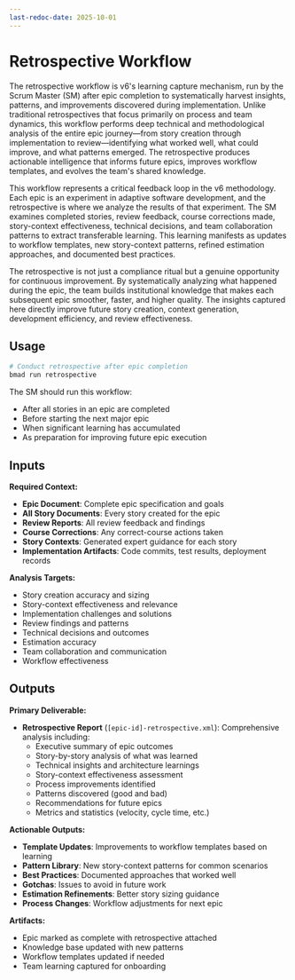 ```yaml
---
last-redoc-date: 2025-10-01
---
```


# Retrospective Workflow

The retrospective workflow is v6's learning capture mechanism, run by the Scrum
Master (SM) after epic completion to systematically harvest insights, patterns,
and improvements discovered during implementation. Unlike traditional
retrospectives that focus primarily on process and team dynamics, this workflow
performs deep technical and methodological analysis of the entire epic
journey—from story creation through implementation to review—identifying what
worked well, what could improve, and what patterns emerged. The retrospective
produces actionable intelligence that informs future epics, improves workflow
templates, and evolves the team's shared knowledge.

This workflow represents a critical feedback loop in the v6 methodology. Each
epic is an experiment in adaptive software development, and the retrospective is
where we analyze the results of that experiment. The SM examines completed
stories, review feedback, course corrections made, story-context effectiveness,
technical decisions, and team collaboration patterns to extract transferable
learning. This learning manifests as updates to workflow templates, new
story-context patterns, refined estimation approaches, and documented best
practices.

The retrospective is not just a compliance ritual but a genuine opportunity for
continuous improvement. By systematically analyzing what happened during the
epic, the team builds institutional knowledge that makes each subsequent epic
smoother, faster, and higher quality. The insights captured here directly
improve future story creation, context generation, development efficiency, and
review effectiveness.

## Usage

```bash
# Conduct retrospective after epic completion
bmad run retrospective
```

The SM should run this workflow:

- After all stories in an epic are completed
- Before starting the next major epic
- When significant learning has accumulated
- As preparation for improving future epic execution

## Inputs

**Required Context:**

- **Epic Document**: Complete epic specification and goals
- **All Story Documents**: Every story created for the epic
- **Review Reports**: All review feedback and findings
- **Course Corrections**: Any correct-course actions taken
- **Story Contexts**: Generated expert guidance for each story
- **Implementation Artifacts**: Code commits, test results, deployment records

**Analysis Targets:**

- Story creation accuracy and sizing
- Story-context effectiveness and relevance
- Implementation challenges and solutions
- Review findings and patterns
- Technical decisions and outcomes
- Estimation accuracy
- Team collaboration and communication
- Workflow effectiveness

## Outputs

**Primary Deliverable:**

- **Retrospective Report** (`[epic-id]-retrospective.xml`): Comprehensive
  analysis including:
  - Executive summary of epic outcomes
  - Story-by-story analysis of what was learned
  - Technical insights and architecture learnings
  - Story-context effectiveness assessment
  - Process improvements identified
  - Patterns discovered (good and bad)
  - Recommendations for future epics
  - Metrics and statistics (velocity, cycle time, etc.)

**Actionable Outputs:**

- **Template Updates**: Improvements to workflow templates based on learning
- **Pattern Library**: New story-context patterns for common scenarios
- **Best Practices**: Documented approaches that worked well
- **Gotchas**: Issues to avoid in future work
- **Estimation Refinements**: Better story sizing guidance
- **Process Changes**: Workflow adjustments for next epic

**Artifacts:**

- Epic marked as complete with retrospective attached
- Knowledge base updated with new patterns
- Workflow templates updated if needed
- Team learning captured for onboarding
